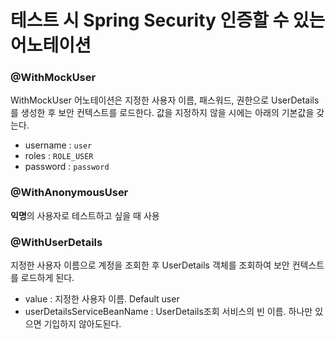 # 테스트 시 Spring Security 인증할 수 있는 어노테이션

### @WithMockUser

WithMockUser 어노테이션은 지정한 사용자 이름, 패스워드, 권한으로 UserDetails를 생성한 후 보안 컨텍스트를 로드한다. 값을 지정하지 않을 시에는 아래의 기본값을 갖는다.

- username : `user`
- roles : `ROLE_USER`
- password : `password`

### @WithAnonymousUser

**익명**의 사용자로 테스트하고 싶을 때 사용

### @WithUserDetails

지정한 사용자 이름으로 계정을 조회한 후 UserDetails 객체를 조회하여 보안 컨텍스트를 로드하게 된다.

- value : 지정한 사용자 이름. Default user
- userDetailsServiceBeanName : UserDetails조회 서비스의 빈 이름. 하나만 있으면 기입하지 않아도된다.

